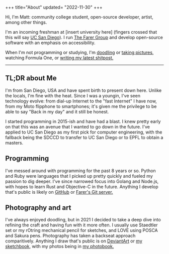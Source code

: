 +++
title="About"
updated= "2022-11-30"
+++

<!-- Don't have a picture.. yet. <img src="/img/profile_wide.jpg" alt="Photo of Matt Ronchetto" loading="lazy" />-->

Hi, I'm Matt: community college student, open-source developer, artist, among other things.

I'm an incoming freshman at \[insert university here\] (fingers crossed that this will say [UC San Diego](https://ucsd.edu)). I run [The Farer Group](https://farer.group) and develop open-source software with an emphasis on accessibility.

When I'm not programming or studying, I'm [doodling](/sketchbook) or [taking pictures](/photobook), watching Formula One, or [writing my latest shitpost.](/blog)

---

## TL;DR about Me
I'm from San Diego, USA and have spent birth to present down here. Unlike the locals, I'm fine with the heat. Since I was a youngin, I've seen technology evolve: from dial-up Internet to the "fast Internet" I have now, from my Moto flipphone to smartphones; it's given me the privilege to be able to say "Back in my day" and it still be honest.

I started programming in 2015-ish and have had a blast. I knew pretty early on that this was an avenue that I wanted to go down in the future. I've applied to UC San Diego as my first pick for computer engineering, with the fallback being the SDCCD to transfer to UC San Diego or to EPFL to obtain a masters.

## Programming
I've messed around with programming for the past 8 years or so. Python and Ruby were languages that I picked up pretty quickly and fueled my passion to dig deeper. I've since narrowed focus into Golang and Node.js, with hopes to learn Rust and Objective-C in the future. Anything I develop that's public is likely on [GitHub](https://github.com/doamatto) or [Farer's Git server.](https://git.farer.group)

## Photography and art
I've always enjoyed doodling, but in 2021 I decided to take a deep dive into refining the craft and having fun with it more often. I usually use Staedtler set or my rOtring mechanical pencil for sketches, and LOVE using POSCA and Sakura pens. Photography has taken a backseat approach comparitively. Anything I draw that's public is on [DeviantArt](https://deviantart.com/doa-matt-o) or [my sketchbook](/sketchbook), with my photos being in [my photobook.](/photobook)
